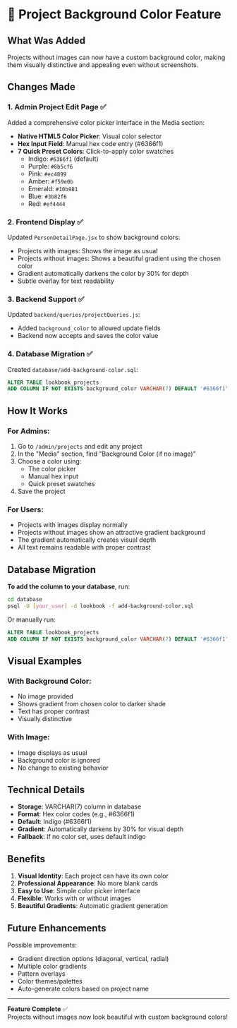 # 🎨 Project Background Color Feature

## What Was Added

Projects without images can now have a custom background color, making them visually distinctive and appealing even without screenshots.

## Changes Made

### 1. **Admin Project Edit Page** ✅
Added a comprehensive color picker interface in the Media section:
- **Native HTML5 Color Picker**: Visual color selector
- **Hex Input Field**: Manual hex code entry (#6366f1)
- **7 Quick Preset Colors**: Click-to-apply color swatches
  - Indigo: `#6366f1` (default)
  - Purple: `#8b5cf6`
  - Pink: `#ec4899`
  - Amber: `#f59e0b`
  - Emerald: `#10b981`
  - Blue: `#3b82f6`
  - Red: `#ef4444`

### 2. **Frontend Display** ✅
Updated `PersonDetailPage.jsx` to show background colors:
- Projects with images: Shows the image as usual
- Projects without images: Shows a beautiful gradient using the chosen color
- Gradient automatically darkens the color by 30% for depth
- Subtle overlay for text readability

### 3. **Backend Support** ✅
Updated `backend/queries/projectQueries.js`:
- Added `background_color` to allowed update fields
- Backend now accepts and saves the color value

### 4. **Database Migration** ✅
Created `database/add-background-color.sql`:
```sql
ALTER TABLE lookbook_projects 
ADD COLUMN IF NOT EXISTS background_color VARCHAR(7) DEFAULT '#6366f1';
```

## How It Works

### For Admins:
1. Go to `/admin/projects` and edit any project
2. In the "Media" section, find "Background Color (if no image)"
3. Choose a color using:
   - The color picker
   - Manual hex input
   - Quick preset swatches
4. Save the project

### For Users:
- Projects with images display normally
- Projects without images show an attractive gradient background
- The gradient automatically creates visual depth
- All text remains readable with proper contrast

## Database Migration

**To add the column to your database**, run:

```bash
cd database
psql -U [your_user] -d lookbook -f add-background-color.sql
```

Or manually run:
```sql
ALTER TABLE lookbook_projects 
ADD COLUMN IF NOT EXISTS background_color VARCHAR(7) DEFAULT '#6366f1';
```

## Visual Examples

### With Background Color:
- No image provided
- Shows gradient from chosen color to darker shade
- Text has proper contrast
- Visually distinctive

### With Image:
- Image displays as usual
- Background color is ignored
- No change to existing behavior

## Technical Details

- **Storage**: VARCHAR(7) column in database
- **Format**: Hex color codes (e.g., #6366f1)
- **Default**: Indigo (#6366f1)
- **Gradient**: Automatically darkens by 30% for visual depth
- **Fallback**: If no color set, uses default indigo

## Benefits

1. **Visual Identity**: Each project can have its own color
2. **Professional Appearance**: No more blank cards
3. **Easy to Use**: Simple color picker interface
4. **Flexible**: Works with or without images
5. **Beautiful Gradients**: Automatic gradient generation

## Future Enhancements

Possible improvements:
- Gradient direction options (diagonal, vertical, radial)
- Multiple color gradients
- Pattern overlays
- Color themes/palettes
- Auto-generate colors based on project name

---

**Feature Complete** ✅  
Projects without images now look beautiful with custom background colors!

